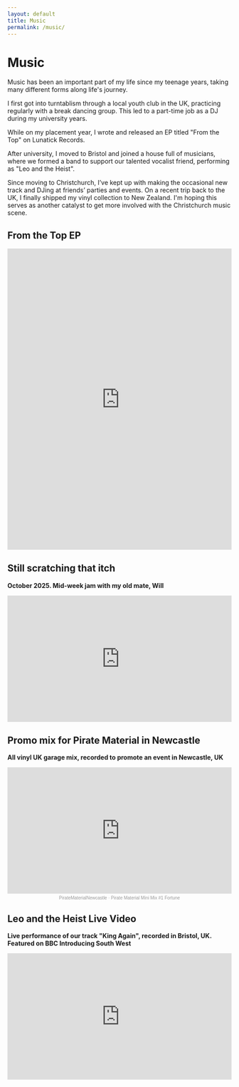 ```yaml
---
layout: default
title: Music
permalink: /music/
---
```


# Music

Music has been an important part of my life since my teenage years, taking many different forms along life's journey. 

I first got into turntablism through a local youth club in the UK, practicing regularly with a break dancing group. This led to a part-time job as a DJ during my university years. 

While on my placement year, I wrote and released an EP titled "From the Top" on Lunatick Records. 

After university, I moved to Bristol and joined a house full of musicians, where we formed a band to support our talented vocalist friend, performing as "Leo and the Heist". 

Since moving to Christchurch, I’ve kept up with making the occasional new track and DJing at friends’ parties and events. On a recent trip back to the UK, I finally shipped my vinyl collection to New Zealand. I'm hoping this serves as another catalyst to get more involved with the Christchurch music scene. 

## From the Top EP

<div class="bandcamp-container">
  <iframe
    src="https://bandcamp.com/EmbeddedPlayer/album=3952010727/size=large/bgcol=ffffff/linkcol=0687f5/tracklist=false/transparent=true/"
    title="From the Top by Fortune"
    frameborder="0"
    seamless>
  </iframe>
</div>

<style>
.bandcamp-container {
  position: relative;
  width: 100%;
  max-width: 800px;
  margin: 0 auto;
  overflow: hidden; /* hides any ghost spacing */
}

.bandcamp-container iframe {
  display: block;
  width: 100%;
  height: auto; /* overrides Bandcamp’s fixed height */
  border: 0;
  aspect-ratio: 350 / 470; /* optional: keep proportions */
}
</style>

## Still scratching that itch

**October 2025. Mid-week jam with my old mate, Will**

<p align="center">
  <div class="video-container">
    <iframe
      src="https://www.youtube.com/embed/ByJwfK03lG8"
      title="Scratching that itch"
      frameborder="0"
      allowfullscreen>
    </iframe>
  </div>
</p>

<style>
.video-container {
  position: relative;
  width: 100%;
  max-width: 850px;
  aspect-ratio: 16 / 9;
  margin: 0 auto;
}

.video-container iframe {
  position: absolute;
  top: 0;
  left: 0;
  width: 100%;
  height: 100%;
}
</style>

## Promo mix for Pirate Material in Newcastle

**All vinyl UK garage mix, recorded to promote an event in Newcastle, UK**

<p align="center">
  <div class="soundcloud-container">
    <iframe
      src="https://w.soundcloud.com/player/?url=https%3A//api.soundcloud.com/tracks/133861999&color=%23ff5500&auto_play=false&hide_related=false&show_comments=true&show_user=true&show_reposts=false&show_teaser=true&visual=true"
      title="Pirate Material Mini Mix #1 Fortune"
      frameborder="no"
      allow="autoplay">
    </iframe>
  </div>

  <div class="soundcloud-credit">
    <a href="https://soundcloud.com/piratematerialnewcastle" target="_blank">PirateMaterialNewcastle</a> · 
    <a href="https://soundcloud.com/piratematerialnewcastle/pirate-material-mini-mix-1" target="_blank">Pirate Material Mini Mix #1 Fortune</a>
  </div>
</p>

<style>
.soundcloud-container {
  position: relative;
  width: 100%;
  max-width: 850px; /* scales nicely up to desktop size */
  aspect-ratio: 16 / 9; /* SoundCloud visual player is closer to this */
  margin: 0 auto;
}

.soundcloud-container iframe {
  position: absolute;
  top: 0;
  left: 0;
  width: 100%;
  height: 100%;
  border: 0;
}

.soundcloud-credit {
  font-size: 10px;
  color: #999;
  text-align: center;
  font-family: sans-serif;
  margin-top: 4px;
}

.soundcloud-credit a {
  color: #999;
  text-decoration: none;
}
</style>

## Leo and the Heist Live Video

**Live performance of our track "King Again", recorded in Bristol, UK. Featured on BBC Introducing South West**

<p align="center">
  <div class="video-container">
    <iframe
      src="https://www.youtube.com/embed/zTFfemV2Elo"
      title="Leo & the Heist King Again Live Performance"
      frameborder="0"
      allowfullscreen>
    </iframe>
  </div>
</p>

<style>
.video-container {
  position: relative;
  width: 100%;
  max-width: 850px; /* optional max width */
  aspect-ratio: 16 / 9;
  margin: 0 auto;
}

.video-container iframe {
  position: absolute;
  top: 0;
  left: 0;
  width: 100%;
  height: 100%;
}
</style>